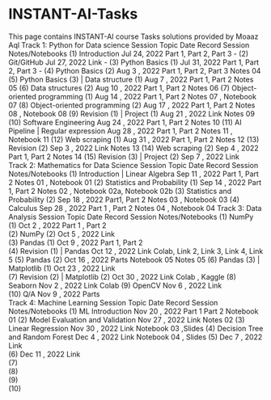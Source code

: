 # INSTANT-AI-Tasks
This page contains INSTANT-AI course Tasks solutions provided by Moaaz Aql
Track 1: Python for Data science
Session	Topic	Date	Record	Session
Notes/Notebooks
(1)	Introduction	Jul 24, 2022	Part 1, Part 2, Part 3	-
(2)	Git/GitHub	Jul 27, 2022	Link	-
(3)	Python Basics (1)	Jul 31, 2022	Part 1, Part 2, Part 3	-
(4)	Python Basics (2)	Aug 3 , 2022	Part 1, Part 2, Part 3	Notes 04
(5)	Python Basics (3) | Data structure (1)	Aug 7 , 2022	Part 1, Part 2	Notes 05
(6)	Data structures (2)	Aug 10 , 2022	Part 1, Part 2	Notes 06
(7)	Object-oriented programming (1)	Aug 14 , 2022	Part 1, Part 2	Notes 07 , Notebook 07
(8)	Object-oriented programming (2)	Aug 17 , 2022	Part 1, Part 2	Notes 08 , Notebook 08
(9)	Revision (1) | Project (1)	Aug 21 , 2022	Link	Notes 09
(10)	Software Engineering	Aug 24 , 2022	Part 1, Part 2	Notes 10
(11)	AI Pipeline | Regular expression	Aug 28 , 2022	Part 1, Part 2	Notes 11 , Notebook 11
(12)	Web scraping (1)	Aug 31 , 2022	Part 1, Part 2	Notes 12
(13)	Revision (2)	Sep 3 , 2022	Link	Notes 13
(14)	Web scraping (2)	Sep 4 , 2022	Part 1, Part 2	Notes 14
(15)	Revision (3) | Project (2)	Sep 7 , 2022	Link	 
Track 2: Mathematics for Data Science
Session	Topic	Date	Record	Session
Notes/Notebooks
(1)	Introduction | Linear Algebra	Sep 11 , 2022	Part 1, Part 2	Notes 01 , Notebook 01
(2)	Statistics and Probability (1)	Sep 14 , 2022	Part 1, Part 2	Notes 02 , Notebook 02a, Notebook 02b
(3)	Statistics and Probability (2)	Sep 18 , 2022	Part1, Part 2	Notes 03 , Notebook 03
(4)	Calculus	Sep 28 , 2022	Part 1 , Part 2	Notes 04 , Notebook 04
Track 3: Data Analysis
Session	Topic	Date	Record	Session
Notes/Notebooks
(1)	NumPy (1)	Oct 2 , 2022	Part 1 , Part 2	 
(2)	NumPy (2)	Oct 5 , 2022	Link	 
(3)	Pandas (1)	Oct 9 , 2022	Part 1, Part 2	 
(4)	Revision (1) | Pandas	Oct 12 , 2022	Link	Colab, Link 2, Link 3, Link 4, Link 5
(5)	Pandas (2)	Oct 16 , 2022	Parts	Notebook 05 Notes 05
(6)	Pandas (3) | Matplotlib (1)	Oct 23 , 2022	Link	 
(7)	Revision (2) | Matplotlib (2)	Oct 30 , 2022	Link	Colab , Kaggle
(8)	Seaborn	Nov 2 , 2022	Link	Colab
(9)	OpenCV	Nov 6 , 2022	Link	 
(10)	Q/A	Nov 9 , 2022	Parts	 
Track 4: Machine Learning
Session	Topic	Date	Record	Session
Notes/Notebooks
(1)	ML Introduction	Nov 20 , 2022	Part 1 Part 2	Notebook 01
(2)	Model Evaluation and Validation	Nov 27 , 2022	Link	Notes 02
(3)	Linear Regression	Nov 30 , 2022	Link	Notebook 03 ,Slides
(4)	Decision Tree and Random Forest	Dec 4 , 2022	Link	Notebook 04 , Slides
(5)	 	Dec 7 , 2022	Link	 
(6)	 	Dec 11 , 2022	Link	 
(7)	 	 	 	 
(8)	 	 	 	 
(9)	 	 	 	 
(10)	 	 	 	 
